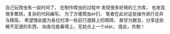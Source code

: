 自己玩爬虫有一段时间了，
在制作爬虫的过程中
发现很多好用的三方库，
也发现很多繁琐，复杂的代码编写。
为了方便爬虫er们，
笔者在此对这些操作进行合并与精简，
希望借此能为各位扫清一些前行道路上的障碍，
故甘为献丑，分享这些微不足道的东西，
如各位能看得上，无妨点上一个star。
提此，共勉！
